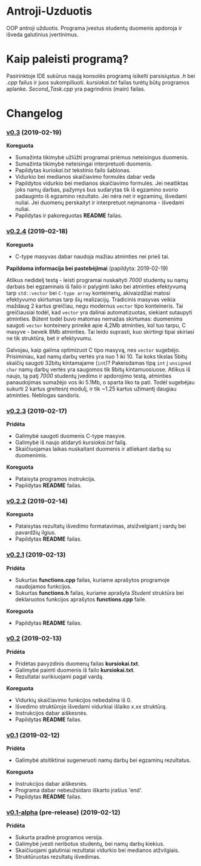 # Antroji-Uzduotis
OOP antroji užduotis. Programa įvestus studentų duomenis apdoroja ir išveda galutinius įvertinimus.

# Kaip paleisti programą?
Pasirinktoje IDE sukūrus naują konsolės programą isikelti parsisiųstus *.h* bei *.cpp* failus ir juos sukompiliuoti. *kursiokai.txt* failas turėtų būtų programos aplanke. *Second_Task.cpp* yra pagrindinis (main) failas.

# Changelog
### [v0.3](https://github.com/abelzis/Antroji-Uzduotis/releases/tag/v0.3) (2019-02-19)
**Koreguota**
  - Sumažinta tikimybė užlūžti programai priėmus neteisingus duomenis.
  - Sumažinta tikimybė neteisingai interpretuoti duomenis.
  - Papildytas *kuriokai.txt* tekstinio failo šablonas.
  - Vidurkio bei medianos skaičiavimo formulės dabar veda 
  - Papildytos vidurkio bei medianos skaičiavimo formulės. Jei neatliktas joks namų darbas, pažymys bus sudarytas tik iš egzamino svorio padauginto iš egzamino rezultato. Jei nėra net ir egzaminų, išvedami nuliai. Jei duomenų perskaityt ir interpretuot neįmanoma - išvedami nuliai.
  - Papildytas ir pakoreguotas **README** failas.

### [v0.2.4](https://github.com/abelzis/Antroji-Uzduotis/releases/tag/v0.2.4) (2019-02-18)
**Koreguota**
  - C-type masyvas dabar naudoja mažiau atminties nei prieš tai.
  
 **Papildoma informacija bei pastebėjimai** (papildyta: 2019-02-19)
 
 Atlikus nedidelį testą - leisti programai nuskaityti *7000* studentų su namų darbais bei egzaminais iš failo ir palyginti laiko bei atminties efektyvumą tarp `std::vector` bei `C-type array` konteinerių, akivaizdžiai matosi efektyvumo skirtumas tarp šių realizacijų. Tradicinis masyvas veikia maždaug 2 kartus greičiau, negu modernus `vector` tipo konteineris. Tai greičiausiai todėl, kad `vector` yra dalinai automatizuotas, siekiant sutaupyti atminties. Būtent todėl buvo matomas nemažas skirtumas: duomenims saugoti `vector` konteinery prireikė apie 4,2Mb atminties, kol tuo tarpu, C masyve - beveik 8Mb atminties. Tai leido suprasti, kuo skirtingi tipai skiriasi ne tik struktūra, bet ir efektyvumu.
 
 Galvojau, kaip galima optimizuot C tipo masyvą, nes `vector` sugebėjo. Prisiminiau, kad namų darbų vertės yra nuo 1 iki 10. Tai koks tikslas 5bitų skaičių saugoti 32bitų kintamajame (`int`)? Pakeisdamas tipą `int` į `unsigned char` namų darbų vertės yra saugomos tik 8bitų kintamuosiuose. Atlikus iš naujo, tą patį *7000* studentų įvedimo ir apdorojimo testą, atminties panaudojimas sumažėjo vos iki 5.1Mb, o sparta liko ta pati. Todėl sugebėjau sukurti 2 kartus greitesnį modulį, ir tik ~1.25 kartus užimantį daugiau atminties. Neblogas sandoris.

### [v0.2.3](https://github.com/abelzis/Antroji-Uzduotis/releases/tag/v0.2.3) (2019-02-17)
**Pridėta**
  - Galimybė saugoti duomenis C-type masyve.
  - Galimybė iš naujo atidaryti *kursiokai.txt* failą.
  - Skaičiuojamas laikas nuskaitant duomenis ir atliekant darbą su duomenimis.

**Koreguota**
  - Pataisyta programos instrukcija.
  - Papildytas **README** failas.

### [v0.2.2](https://github.com/abelzis/Antroji-Uzduotis/releases/tag/v0.2.2) (2019-02-14)
**Koreguota**
  - Pataisytas rezultatų išvedimo formatavimas, atsižvelgiant į vardų bei pavardžių ilgius.
  - Papildytas **README** failas.
  

### [v0.2.1](https://github.com/abelzis/Antroji-Uzduotis/releases/tag/v0.2.1) (2019-02-13)
**Pridėta**
  - Sukurtas **functions.cpp** failas, kuriame aprašytos programoje naudojamos funkcijos.
  - Sukurtas **functions.h** failas, kuriame aprašyta *Student* struktūra bei deklaruotos funkcijos aprašytos **functions.cpp** faile.
  
**Koreguota**
  - Papildytas **README** failas.

### [v0.2](https://github.com/abelzis/Antroji-Uzduotis/releases/tag/v0.2) (2019-02-13)
**Pridėta**
  - Pridėtas pavyzdinis duomenų failas **kursiokai.txt**.
  - Galimybė paimti duomenis iš failo **kursiokai.txt**.
  - Rezultatai surikiuojami pagal vardą.
  
**Koreguota**
  - Vidurkių skaičiavimo funkcijos nebedalina iš 0.
  - Išvedimo struktūroje išvedami vidurkiai išlaiko x.xx struktūrą.
  - Instrukcijos dabar aiškesnės.
  - Papildytas **README** failas.

### [v0.1](https://github.com/abelzis/Antroji-Uzduotis/releases/tag/v0.1) (2019-02-12)
**Pridėta**
  - Galimybė atsitiktinai sugeneruoti namų darbų bei egzaminų rezultatus.

**Koreguota**
  - Instrukcijos dabar aiškesnės.
  - Programa dabar nebeužsidaro iškarto įrašius 'end'.
  - Papildytas **README** failas.


### [v0.1-alpha](https://github.com/abelzis/Antroji-Uzduotis/releases/tag/v0.1-alpha) (pre-release) (2019-02-12)
**Pridėta**
  - Sukurta pradinė programos versija.
  - Galimybė įvesti neribotus studentų, bei namų darbų kiekius.
  - Skaičiuojami galutiniai rezultatai vidurkio bei medianos atžvilgiais.
  - Struktūruotas rezultatų išvedimas.
